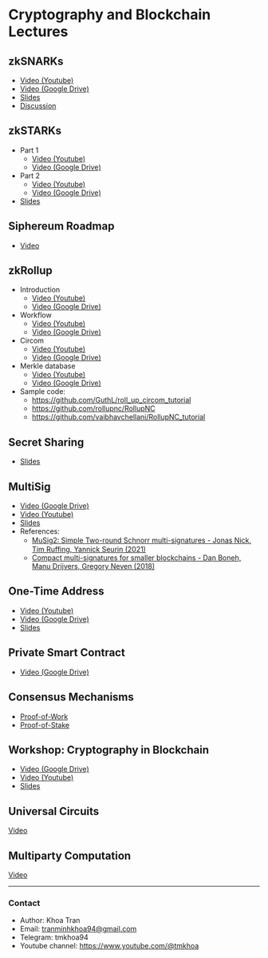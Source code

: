 # Cryptography and Blockchain Lectures

## zkSNARKs

- [Video (Youtube)](https://youtu.be/8SrJSU_u7O8)
- [Video (Google Drive)](https://drive.google.com/file/d/1FuKCbRmltoXCMjQGnbh9HKlkP5ZOAj8F/view?usp=share_link)
- [Slides](https://drive.google.com/file/d/115MD9L0GYIHO5McjNlXzlcHeqRCgRtTR/view?usp=sharing)
- [Discussion](https://drive.google.com/file/d/1kk1LGM1e2xuBkZC3vljS6P-fVGuHyuq4/view?usp=share_link)

## zkSTARKs

- Part 1
    - [Video (Youtube)](https://youtu.be/HTQxNR_vKWw)
    - [Video (Google Drive)](https://drive.google.com/file/d/1BPGMZRpA4DyRdIIJPyN8Jc_H1bRNUBsB/view?usp=share_link)
- Part 2
    - [Video (Youtube)](https://youtu.be/nusZ8ffU4HE)
    - [Video (Google Drive)](https://drive.google.com/file/d/1CNQLbF49LnmvwBeDp6P1tqVqm9SEW6Mr/view?usp=sharing)
- [Slides](https://starkware.co/stark-101/)

## Siphereum Roadmap

- [Video](https://drive.google.com/file/d/1nZmGDbwdm3XBjPTtpIQpXRIbSDogw-1_/view?usp=sharing)

## zkRollup
- Introduction
    - [Video (Youtube)](https://youtu.be/BllQf19RQZI)
    - [Video (Google Drive)](https://drive.google.com/file/d/1172kt7DFTWIqc8buidc3Pp21mPslk1fV/view?usp=share_link)
- Workflow
    - [Video (Youtube)](https://youtu.be/0YwfVr8IpVI)
    - [Video (Google Drive)](https://drive.google.com/file/d/1YtCDwNL5KgRGSBXMG9-7sbW4OO6xRBHA/view?usp=sharing)
- Circom
    - [Video (Youtube)](https://youtu.be/fJKumZyZjGU)
    - [Video (Google Drive)](https://drive.google.com/file/d/1McLCIKHUBdQZUV4x8_gfzO-OPHpB8doU/view?usp=sharing)
- Merkle database
    - [Video (Youtube)](https://youtu.be/CMk_mmjFSV8)
    - [Video (Google Drive)](https://drive.google.com/file/d/14CLyPWtKm7pMDh192xPt69pRVSj0hQlC/view?usp=sharing)
- Sample code:
    - https://github.com/GuthL/roll_up_circom_tutorial
    - https://github.com/rollupnc/RollupNC
    - https://github.com/vaibhavchellani/RollupNC_tutorial


## Secret Sharing
- [Slides](https://drive.google.com/file/d/11H2X6kgKXE0jtRIQzdTWNFf8cTxhXu3D/view?usp=sharing)

## MultiSig

- [Video (Google Drive)](https://drive.google.com/file/d/13uujs_GTMDnHShvCJOKKB_dm_nKbCVFV/view?usp=sharing)
- [Video (Youtube)](https://youtu.be/1gOlJeZC-28)
- [Slides](https://drive.google.com/file/d/10nHpBoCC46NxrGwynuJGhDowEoOkvrpL/view?usp=sharing)
- References:
    - [MuSig2꞉ Simple Two-round Schnorr multi-signatures - Jonas Nick, Tim Ruffing, Yannick Seurin (2021)](https://drive.google.com/file/d/11JhidzSao33T-mKSDBYqMZ1b0kva018Z/view?usp=sharing)
    - [Compact multi-signatures for smaller blockchains - Dan Boneh, Manu Drijvers, Gregory Neven (2018)](https://drive.google.com/file/d/10oIijpSlUpIWeK3gSdoFiMa5StwGqJ8M/view?usp=sharing)


## One-Time Address

- [Video (Youtube)](https://youtu.be/JxzwiN1IAwk)
- [Video (Google Drive)](https://drive.google.com/file/d/1MDPmVw7i48BHsIf8--U9mfZygTLdKcbt/view?usp=sharing)
- [Slides](https://drive.google.com/file/d/10qqpB46kl5qi35jODvEpm9N1mpdXJGcg/view?usp=sharing)

## Private Smart Contract
- [Video (Google Drive)](https://drive.google.com/file/d/15K3Tvcm3ad7BIAeEiAfmkaQ-lItadu8N/view?usp=sharing)

## Consensus Mechanisms

- [Proof-of-Work](https://drive.google.com/file/d/17-k7CLqRMoTGIaeWhU7P8LzdQQNkKIRt/view?usp=sharing)
- [Proof-of-Stake](https://drive.google.com/file/d/17vrypxLmNPojCy04S8rL4eDVHX4hFZp-/view?usp=sharing)

## Workshop: Cryptography in Blockchain

- [Video (Google Drive)](https://drive.google.com/file/d/1hfKN7lkFYzwIDiAa1J1CsftKt2Vk72Fj/view?usp=share_link)
- [Video (Youtube)](https://youtu.be/xXE5o69z27I)
- [Slides](https://drive.google.com/file/d/10qcVE26-TMEJbhpGr_c0HHltNx4_mrU8/view?usp=sharing)

## Universal Circuits

[Video](https://drive.google.com/file/d/1sSN2Bs163GpXGJONWRhpG6lhueE_GJfi/view?usp=sharing)

## Multiparty Computation

[Video](https://drive.google.com/file/d/1oU3nYXtzTw2bq_FHnZEslHktG49PUdVs/view)

---
### Contact
- Author: Khoa Tran
- Email: tranminhkhoa94@gmail.com
- Telegram: tmkhoa94
- Youtube channel:  https://www.youtube.com/@tmkhoa
